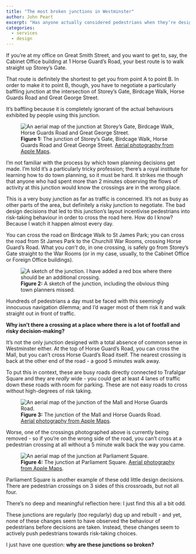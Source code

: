 ```yaml
---
title: "The most broken junctions in Westminster"
author: John Peart
excerpt: "Has anyone actually considered pedestrians when they’re designing these things?"
categories:
  - services
  - design
---
```


If you’re at my office on Great Smith Street, and you want to get to, say, the Cabinet Office building at 1 Horse Guard’s Road, your best route is to walk straight up Storey’s Gate.

That route is definitely the shortest to get you from point A to point B. In order to make it to point B, though, you have to negotiate a particularly baffling junction at the intersection of Storey’s Gate, Birdcage Walk, Horse Guards Road and Great George Street.

It’s baffling because it is completely ignorant of the actual behaviours exhibited by people using this junction.

<figure>
  <img src="/assets/images/posts/2018/02/18/whitehalls-broken-junctions/whitehalls-broken-junction-aerial.png" alt="An aerial map of the junction at Storey’s Gate, Birdcage Walk, Horse Guards Road and Great George Street.">
  <figcaption>
    <strong>Figure 1:</strong>
    The junction of Storey’s Gate, Birdcage Walk, Horse Guards Road and Great George Street.
    <a href="https://maps.apple.com/?q=51.501367,-0.129838&amp;sll=51.501367,-0.129838&amp;sspn=0.003009,0.007918&amp;t=h" title="Open Aerial photography from Apple Maps in new window" target="_blank">Aerial photography from Apple Maps</a>.
  </figcaption>
</figure>

I’m not familiar with the process by which town planning decisions get made. I’m told it’s a particularly tricky profession; there’s a royal institute for learning how to do town planning, so it must be hard. It strikes me though that anyone who had spent more than 2 minutes observing the flows of activity at this junction would know the crossings are in the wrong place.

This is a very busy junction as far as traffic is concerned. It’s not as busy as other parts of the area, but definitely a risky junction to negotiate. The bad design decisions that led to this junction’s layout incentivise pedestrians into risk-taking behaviour in order to cross the road here. How do I know? Because I watch it happen almost every day.

You can cross the road on Birdcage Walk to St James Park; you can cross the road from St James Park to the Churchill War Rooms, crossing Horse Guard’s Road. What you *can’t* do, in one crossing, is safely go from Storey’s Gate straight to the War Rooms (or in my case, usually, to the Cabinet Office or Foreign Office buildings).

<figure>
  <img src="/assets/images/posts/2018/02/18/whitehalls-broken-junctions/whitehalls-broken-junction-sketch.png" alt="A sketch of the junction. I have added a red box where there should be an additional crossing.">
  <figcaption>
    <strong>Figure 2:</strong>
    A sketch of the junction, including the obvious thing town planners missed.
  </figcaption>
</figure>

Hundreds of pedestrians a day must be faced with this seemingly innocuous navigation dilemma; and I’d wager most of them risk it and walk straight out in front of traffic.

**Why isn’t there a crossing at a place where there is a lot of footfall and risky decision-making?**

It’s not the only junction designed with a total absence of common sense in Westminster either. At the top of Horse Guard’s Road, you can cross the Mall, but you can’t cross Horse Guard’s Road itself. The nearest crossing is back at the other end of the road - a good 5 minutes walk away.

To put this in context, these are busy roads directly connected to Trafalgar Square and they are *really* wide - you could get at least 4 lanes of traffic down these roads with room for parking. These are not easy roads to cross without high-degrees of risk taking.

<figure>
  <img src="/assets/images/posts/2018/02/18/whitehalls-broken-junctions/whitehalls-broken-junction-aerial2.png" alt="An aerial map of the junction of the Mall and Horse Guards Road.">
  <figcaption>
    <strong>Figure 3:</strong>
    The junction of the Mall and Horse Guards Road.
    <a href="https://maps.apple.com/?q=51.505856,-0.130749&amp;sll=51.505856,-0.130749&amp;sspn=0.003009,0.007918&amp;t=h" title="Open Aerial photography from Apple Maps in new window" target="_blank">Aerial photography from Apple Maps</a>.
  </figcaption>
</figure>

Worse, one of the crossings photographed above is currently being removed - so if you’re on the wrong side of the road, you can’t cross at a pedestrian crossing at all without a 5 minute walk back the way you came.

<figure>
  <img src="/assets/images/posts/2018/02/18/whitehalls-broken-junctions/whitehalls-broken-junction-aerial3.png" alt="An aerial map of the junction at Parliament Square.">
  <figcaption>
    <strong>Figure 4:</strong>
    The junction at Parliament Square.
    <a href="https://maps.apple.com/?q=51.501061,-0.126233&amp;sll=51.501061,-0.126233&amp;sspn=0.003462,0.005816&amp;t=h" title="Open Aerial photography from Apple Maps in new window" target="_blank">Aerial photography from Apple Maps</a>.
  </figcaption>
</figure>

Parliament Square is another example of these odd little design decisions. There are pedestrian crossings on 3 sides of this crossroads, but not all four.

There’s no deep and meaningful reflection here: I just find this all a bit odd.

These junctions are regularly (*too* regularly) dug up and rebuilt - and yet, none of these changes seem to have observed the behaviour of pedestrians before decisions are taken. Instead, these changes seem to actively push pedestrians towards risk-taking choices.

I just have one question: **why are these junctions so broken?**
